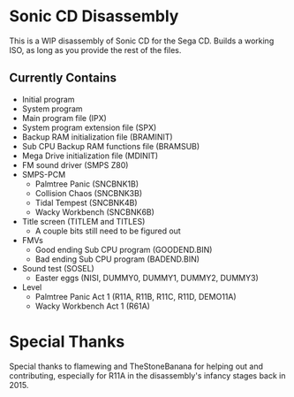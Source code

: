 # Sonic CD Disassembly
This is a WIP disassembly of Sonic CD for the Sega CD. Builds a working ISO, as long as you provide the rest of the files.

## Currently Contains
* Initial program
* System program
* Main program file (IPX)
* System program extension file (SPX)
* Backup RAM initialization file (BRAMINIT)
* Sub CPU Backup RAM functions file (BRAMSUB)
* Mega Drive initialization file (MDINIT)
* FM sound driver (SMPS Z80)
* SMPS-PCM
    - Palmtree Panic (SNCBNK1B)
    - Collision Chaos (SNCBNK3B)
    - Tidal Tempest (SNCBNK4B)
    - Wacky Workbench (SNCBNK6B)
* Title screen (TITLEM and TITLES)
    - A couple bits still need to be figured out
* FMVs
    - Good ending Sub CPU program (GOODEND.BIN)
    - Bad ending Sub CPU program (BADEND.BIN)
* Sound test (SOSEL)
    - Easter eggs (NISI, DUMMY0, DUMMY1, DUMMY2, DUMMY3)
* Level
    - Palmtree Panic Act 1 (R11A, R11B, R11C, R11D, DEMO11A)
    - Wacky Workbench Act 1 (R61A)

# Special Thanks
Special thanks to flamewing and TheStoneBanana for helping out and contributing, especially for R11A in the disassembly's infancy stages back in 2015.
